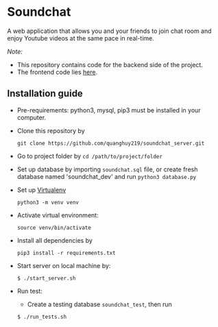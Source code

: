 # Soundchat
A web application that allows you and your friends to join chat room and enjoy Youtube videos at the same pace in real-time.

*Note:*
- This repository contains code for the backend side of the project.
- The frontend code lies [here](https://github.com/quanghuy219/sound-chat-client).

## Installation guide

- Pre-requirements: python3, mysql, pip3 must be installed in your computer.

- Clone this repository by 
    ```
    git clone https://github.com/quanghuy219/soundchat_server.git
    ```

- Go to project folder by `cd /path/to/project/folder`

- Set up database by importing `soundchat.sql` file, or create fresh database named 'soundchat_dev' and run `python3 database.py`

- Set up [Virtualenv](https://docs.python.org/3/library/venv.html)
    ```
    python3 -m venv venv
    ```
- Activate virtual environment: 
    ```
    source venv/bin/activate
    ```
- Install all dependencies by 
    ```
    pip3 install -r requirements.txt
    ```
- Start server on local machine by:
    ```
    $ ./start_server.sh
    ```
- Run test:
    
    - Create a testing database `soundchat_test`, then run
    ```
    $ ./run_tests.sh
    ```

